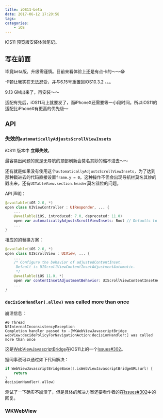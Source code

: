 ```yaml
---
title: iOS11-beta
date: 2017-06-12 17:20:58
tags:
categories:
    - iOS
---
```


iOS11 预览版安装体验笔记。

<!--more-->

## 写在前面

毕竟beta版，升级需谨慎。目前来看体验上还是有点卡的～～😂

卡顿让我实在无法忍受，并与6.15号重置回iOS10.3.2 。。。

9.13 GM出来了，再安装～～

适配有先后，iOS11马上就要发了，而iPhoneX还需要等一小段时间。所以iOS11的适配比iPhoneX有更高的优先级～

## API

### 失效的`automaticallyAdjustsScrollViewInsets`

iOS11 版本中 __立即失效__。

最容易出问题的就是无导航的顶部刷新会莫名其妙的缩不进去～～

还有就是如果没有使用这个`automaticallyAdjustsScrollViewInsets`，为了达到那种戳进去的代码直接设置`frame.y = 0`。这种操作不但会出现导航栏莫名其妙的戳出来，还有`UITableView.section.header`莫名错位的问题。

API 声明：

``` swift
@available(iOS 2.0, *)
open class UIViewController : UIResponder, ... {
	...
	@available(iOS, introduced: 7.0, deprecated: 11.0)
	open var automaticallyAdjustsScrollViewInsets: Bool // Defaults to YES
	...
}
```

相应的的替换方案：

```swift
@available(iOS 2.0, *)
open class UIScrollView : UIView, ... {
	...
    /* Configure the behavior of adjustedContentInset.
     Default is UIScrollViewContentInsetAdjustmentAutomatic.
     */
    @available(iOS 11.0, *)
    open var contentInsetAdjustmentBehavior: UIScrollViewContentInsetAdjustmentBehavior
    ...
}
```
### `decisionHandler(.allow)` was called more than once

崩溃信息：

```
#0 Thread
NSInternalInconsistencyException
Completion handler passed to -[WKWebViewJavascriptBridge webView:decidePolicyForNavigationAction:decisionHandler:] was called more than once
```
这是[WebViewJavascriptBridge](https://github.com/marcuswestin/WebViewJavascriptBridge)在iOS11上的一个[Issues#302](https://github.com/marcuswestin/WebViewJavascriptBridge/issues/302)。

据同事说可以通过如下代码解决：
```swift
if WebViewJavascriptBridgeBase().isWebViewJavascriptBridgeURL(url) {
    return
}
decisionHandler(.allow)
```

测试了一下确实不崩溃了，但是具体的解决方案还要看作者的在[Issues#302](https://github.com/marcuswestin/WebViewJavascriptBridge/issues/302)中的回复。


### WKWebView

